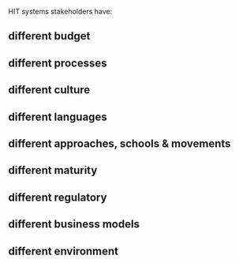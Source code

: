 HIT systems stakeholders have:
## different budget
## different processes
## different culture
## different languages
## different approaches, schools & movements
## different maturity
## different regulatory
## different business models
## different environment
